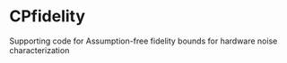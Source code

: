 # CPfidelity
Supporting code for Assumption-free fidelity bounds for hardware noise characterization
